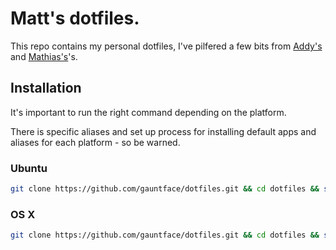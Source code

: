 # Matt's dotfiles.

This repo contains my personal dotfiles, I've pilfered a few bits from
 [Addy's](https://github.com/addyosmani/dotfiles/) and
 [Mathias's](https://github.com/mathiasbynens/dotfiles/)'s.


## Installation

It's important to run the right command depending on the platform.

There is specific aliases and set up process for installing default apps and
aliases for each platform - so be warned.

### Ubuntu

```bash
git clone https://github.com/gauntface/dotfiles.git && cd dotfiles && sh ubuntu-setup.sh
```

### OS X

```bash
git clone https://github.com/gauntface/dotfiles.git && cd dotfiles && sh ...-setup.sh
```
